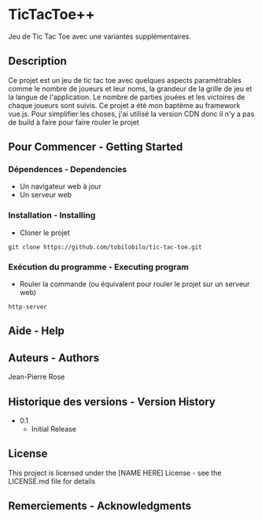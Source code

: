 # TicTacToe++

Jeu de Tic Tac Toe avec une variantes supplémentaires.

## Description

Ce projet est un jeu de tic tac toe avec quelques aspects paramètrables comme le nombre de joueurs et leur noms, la grandeur de la grille de jeu et la langue de l'application. Le nombre de parties jouées et les victoires de chaque joueurs sont suivis. Ce projet a été mon baptème au framework vue.js. Pour simplifier les choses, j'ai utilisé la version CDN donc il n'y a pas de build à faire pour faire rouler le projet

## Pour Commencer - Getting Started

### Dépendences - Dependencies

* Un navigateur web à jour
* Un serveur web

### Installation - Installing

* Cloner le projet
```
git clone https://github.com/tobilobilo/tic-tac-toe.git
```

### Exécution du programme - Executing program

* Rouler la commande (ou équivalent pour rouler le projet sur un serveur web)
```
http-server
```

## Aide - Help
 


## Auteurs - Authors

Jean-Pierre Rose

## Historique des versions - Version History

* 0.1
    * Initial Release

## License

This project is licensed under the [NAME HERE] License - see the LICENSE.md file for details

## Remerciements - Acknowledgments
 
